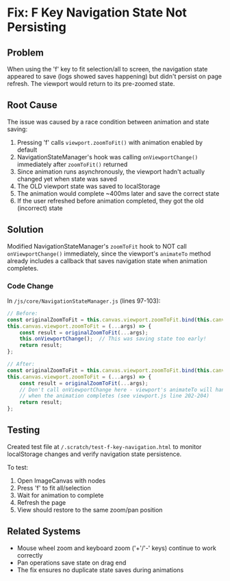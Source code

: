 # Fix: F Key Navigation State Not Persisting

## Problem
When using the 'f' key to fit selection/all to screen, the navigation state appeared to save (logs showed saves happening) but didn't persist on page refresh. The viewport would return to its pre-zoomed state.

## Root Cause
The issue was caused by a race condition between animation and state saving:

1. Pressing 'f' calls `viewport.zoomToFit()` with animation enabled by default
2. NavigationStateManager's hook was calling `onViewportChange()` immediately after `zoomToFit()` returned
3. Since animation runs asynchronously, the viewport hadn't actually changed yet when state was saved
4. The OLD viewport state was saved to localStorage
5. The animation would complete ~400ms later and save the correct state
6. If the user refreshed before animation completed, they got the old (incorrect) state

## Solution
Modified NavigationStateManager's `zoomToFit` hook to NOT call `onViewportChange()` immediately, since the viewport's `animateTo` method already includes a callback that saves navigation state when animation completes.

### Code Change
In `/js/core/NavigationStateManager.js` (lines 97-103):

```javascript
// Before:
const originalZoomToFit = this.canvas.viewport.zoomToFit.bind(this.canvas.viewport);
this.canvas.viewport.zoomToFit = (...args) => {
    const result = originalZoomToFit(...args);
    this.onViewportChange();  // This was saving state too early!
    return result;
};

// After:
const originalZoomToFit = this.canvas.viewport.zoomToFit.bind(this.canvas.viewport);
this.canvas.viewport.zoomToFit = (...args) => {
    const result = originalZoomToFit(...args);
    // Don't call onViewportChange here - viewport's animateTo will handle it
    // when the animation completes (see viewport.js line 202-204)
    return result;
};
```

## Testing
Created test file at `/.scratch/test-f-key-navigation.html` to monitor localStorage changes and verify navigation state persistence.

To test:
1. Open ImageCanvas with nodes
2. Press 'f' to fit all/selection
3. Wait for animation to complete
4. Refresh the page
5. View should restore to the same zoom/pan position

## Related Systems
- Mouse wheel zoom and keyboard zoom ('+'/'-' keys) continue to work correctly
- Pan operations save state on drag end
- The fix ensures no duplicate state saves during animations